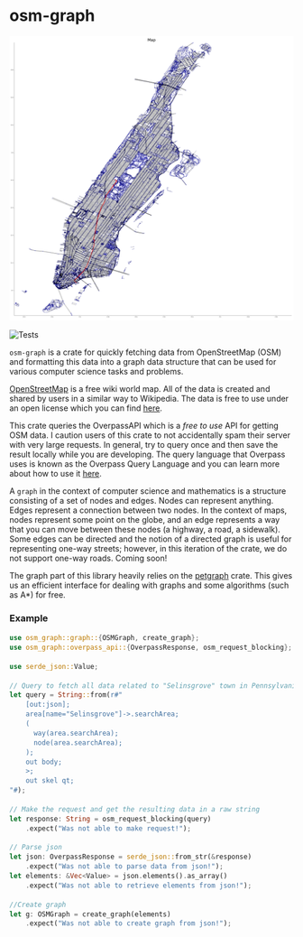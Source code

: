 # osm-graph

![Example of A* path on Manhattan](./assets/manhattan_example.png)

![Tests](https://github.com/NoahSchiro/osm-graph/actions/workflows/ci.yml/badge.svg)

`osm-graph` is a crate for quickly fetching data from OpenStreetMap (OSM) and formatting this data
into a graph data structure that can be used for various computer science tasks and problems.

[OpenStreetMap](https://www.openstreetmap.org/) is a free wiki world map. All of the data is
created and shared by users in a similar way to Wikipedia. The data is free to use under an
open license which you can find [here](https://www.openstreetmap.org/copyright).

This crate queries the OverpassAPI which is a *free to use* API for getting OSM data. I caution
users of this crate to not accidentally spam their server with very large requests. In general,
try to query once and then save the result locally while you are developing. The query language
that Overpass uses is known as the Overpass Query Language and you can learn more about how to
use it [here](https://wiki.openstreetmap.org/wiki/Overpass_API/Overpass_QL).

A `graph` in the context of computer science and mathematics is a structure consisting of a set
of nodes and edges. Nodes can represent anything. Edges represent a connection between two nodes.
In the context of maps, nodes represent some point on the globe, and an edge represents a way
that you can move between these nodes (a highway, a road, a sidewalk). Some edges can be
directed and the notion of a directed graph is useful for representing one-way streets;
however, in this iteration of the crate, we do not support one-way roads. Coming soon!

The graph part of this library heavily relies on the [petgraph](https://docs.rs/petgraph/latest/petgraph/index.html)
crate. This gives us an efficient interface for dealing with graphs and some algorithms (such
as A*) for free.

### Example

```rust
use osm_graph::graph::{OSMGraph, create_graph};
use osm_graph::overpass_api::{OverpassResponse, osm_request_blocking};

use serde_json::Value;

// Query to fetch all data related to "Selinsgrove" town in Pennsylvania
let query = String::from(r#"
    [out:json];
    area[name="Selinsgrove"]->.searchArea;
    (
      way(area.searchArea);
      node(area.searchArea);
    );
    out body;
    >;
    out skel qt;
"#);

// Make the request and get the resulting data in a raw string
let response: String = osm_request_blocking(query)
    .expect("Was not able to make request!");

// Parse json
let json: OverpassResponse = serde_json::from_str(&response)
    .expect("Was not able to parse data from json!");
let elements: &Vec<Value> = json.elements().as_array()
    .expect("Was not able to retrieve elements from json!");

//Create graph
let g: OSMGraph = create_graph(elements)
    .expect("Was not able to create graph from json!");
```
